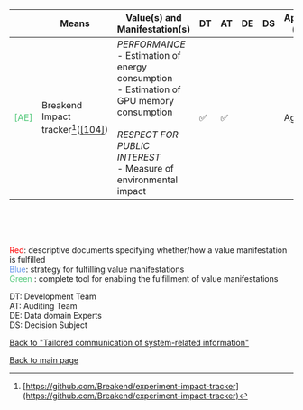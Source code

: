 |       | Means  | Value(s) and Manifestation(s)| DT|AT | DE | DS | Application (model) | Approach | Visual elements | Additional details
| ----------- |  --------------------------- | ---------------  |------------------------------|-------------| ----------------------|----------------------|----------------------------|--------------------|------------------------|--------------------------------- |
<span style="color:#50C878">[AE]</span> |  Breakend Impact tracker[^28]([[104]](../references.md#henderson2020)) | *PERFORMANCE* <br> - Estimation of energy consumption <br> - Estimation of GPU memory consumption<br><br> *RESPECT FOR PUBLIC INTEREST*<br> - Measure of environmental impact | ✅|✅ | | | Agnostic| | - Dot plots <br> - Bar charts | |

<br>
<br>
<br>

<span style="color:red">Red</span>: descriptive documents specifying whether/how a value manifestation is fulfilled<br>
<span style="color:#6495ED">Blue</span>: strategy for fulfilling value manifestations<br>
<span style="color:#50C878">Green</span> : complete tool for enabling the fulfillment of value manifestations <br>

DT: Development Team <br>
AT: Auditing Team <br>
DE: Data domain Experts <br>
DS: Decision Subject<br>

[^28]: [https://github.com/Breakend/experiment-impact-tracker](https://github.com/Breakend/experiment-impact-tracker)

[Back to "Tailored communication of system-related information"](../Table3A.md)

[Back to main page](../index.md)